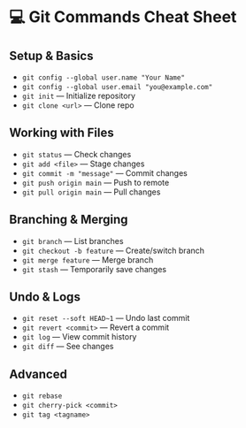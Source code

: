 # 💻 Git Commands Cheat Sheet

## Setup & Basics
- `git config --global user.name "Your Name"`
- `git config --global user.email "you@example.com"`
- `git init` — Initialize repository
- `git clone <url>` — Clone repo

## Working with Files
- `git status` — Check changes
- `git add <file>` — Stage changes
- `git commit -m "message"` — Commit changes
- `git push origin main` — Push to remote
- `git pull origin main` — Pull changes

## Branching & Merging
- `git branch` — List branches
- `git checkout -b feature` — Create/switch branch
- `git merge feature` — Merge branch
- `git stash` — Temporarily save changes

## Undo & Logs
- `git reset --soft HEAD~1` — Undo last commit
- `git revert <commit>` — Revert a commit
- `git log` — View commit history
- `git diff` — See changes

## Advanced
- `git rebase`
- `git cherry-pick <commit>`
- `git tag <tagname>`

